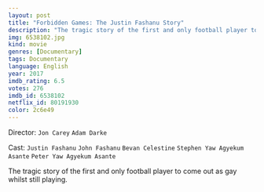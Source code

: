 ```yaml
---
layout: post
title: "Forbidden Games: The Justin Fashanu Story"
description: "The tragic story of the first and only football player to come out as gay whilst still playing..."
img: 6538102.jpg
kind: movie
genres: [Documentary]
tags: Documentary 
language: English
year: 2017
imdb_rating: 6.5
votes: 276
imdb_id: 6538102
netflix_id: 80191930
color: 2c6e49
---
```

Director: `Jon Carey` `Adam Darke`  

Cast: `Justin Fashanu` `John Fashanu` `Bevan Celestine` `Stephen Yaw Agyekum Asante` `Peter Yaw Agyekum Asante` 

The tragic story of the first and only football player to come out as gay whilst still playing.